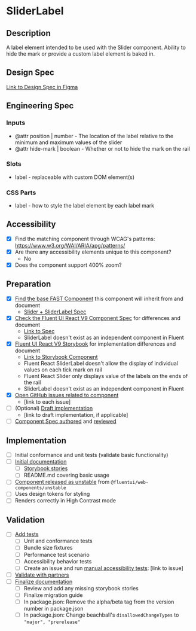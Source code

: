 # SliderLabel

## Description

A label element intended to be used with the Slider component. Ability to hide the mark or provide a custom label element is baked in.

## Design Spec

[Link to Design Spec in Figma](https://www.figma.com/file/IBCBJxEbPKS7CvLHG55Wn9/Slider?node-id=1639%3A12700&t=1cp8zLuAuXd8cLBk-11)

## Engineering Spec

### Inputs

- @attr position | number - The location of the label relative to the minimum and maximum values of the slider
- @attr hide-mark | boolean - Whether or not to hide the mark on the rail

### Slots

- label - replaceable with custom DOM element(s)

### CSS Parts

- label - how to style the label element by each label mark

## Accessibility

- [x] Find the matching component through WCAG's patterns: https://www.w3.org/WAI/ARIA/apg/patterns/
- [x] Are there any accessibility elements unique to this component?
  - No
- [x] Does the component support 400% zoom?

## Preparation

- [x] [Find the base FAST Component](https://explore.fast.design/components/) this component will inherit from and document
  - [Slider + SliderLabel Spec](https://github.com/microsoft/fast/blob/master/packages/web-components/fast-foundation/src/slider/slider.spec.md)
- [x] [Check the Fluent UI React V9 Component Spec](https://github.com/microsoft/fluentui/tree/master/specs) for differences and document
  - [Link to Spec](https://github.com/microsoft/fluentui/blob/master/specs/Slider.md)
  - SliderLabel doesn't exist as an independent component in Fluent
- [x] [Fluent UI React V9 Storybook](https://aka.ms/fluentui-storybook) for implementation differences and document
  - [Link to Storybook Component](https://master--628d031b55e942004ac95df1.chromatic.com/?path=/docs/components-slider--default)
  - Fluent React SliderLabel doesn't allow the display of individual values on each tick mark on rail
  - Fluent React Slider only displays value of the labels on the ends of the rail
  - SliderLabel doesn't exist as an independent component in Fluent
- [x] [Open GitHub issues related to component](https://github.com/microsoft/fluentui/wiki/Component-Implementation-Guide#find-open-issues-on-github)
  - [link to each issue]
- [ ] (Optional) [Draft implementation](https://github.com/microsoft/fluentui/wiki/Component-Implementation-Guide#draft-implementation)
  - [link to draft implementation, if applicable]
- [ ] [Component Spec authored](https://github.com/microsoft/fluentui/wiki/Component-Implementation-Guide#component-spec) and [reviewed](https://github.com/microsoft/fluentui/wiki/Component-Implementation-Guide#spec-review)

## Implementation

- [ ] Initial conformance and unit tests (validate basic functionality)
- [ ] [Initial documentation](https://github.com/microsoft/fluentui/wiki/Component-Implementation-Guide#documentation)
  - [ ] [Storybook stories](https://github.com/microsoft/fluentui/wiki/Component-Implementation-Guide#storybook-stories)
  - [ ] README.md covering basic usage
- [ ] [Component released as unstable](https://github.com/microsoft/fluentui/wiki/Component-Implementation-Guide#unstable-release) from `@fluentui/web-components/unstable`
- [ ] Uses design tokens for styling
- [ ] Renders correctly in High Contrast mode

## Validation

- [ ] [Add tests](https://github.com/microsoft/fluentui/wiki/Component-Implementation-Guide#tests)
  - [ ] Unit and conformance tests
  - [ ] Bundle size fixtures
  - [ ] Performance test scenario
  - [ ] Accessibility behavior tests
  - [ ] Create an issue and run [manual accessibility tests](https://github.com/microsoft/fluentui/wiki/Manual-Accessibility-Review-Checklist): [link to issue]
- [ ] [Validate with partners](https://github.com/microsoft/fluentui/wiki/Component-Implementation-Guide#validation)
- [ ] [Finalize documentation](https://github.com/microsoft/fluentui/wiki/Component-Implementation-Guide#finalize-documentation)
  - [ ] Review and add any missing storybook stories
  - [ ] Finalize migration guide
  - [ ] In package.json: Remove the alpha/beta tag from the version number in package.json
  - [ ] In package.json: Change beachball's `disallowedChangeTypes` to `"major", "prerelease"`
